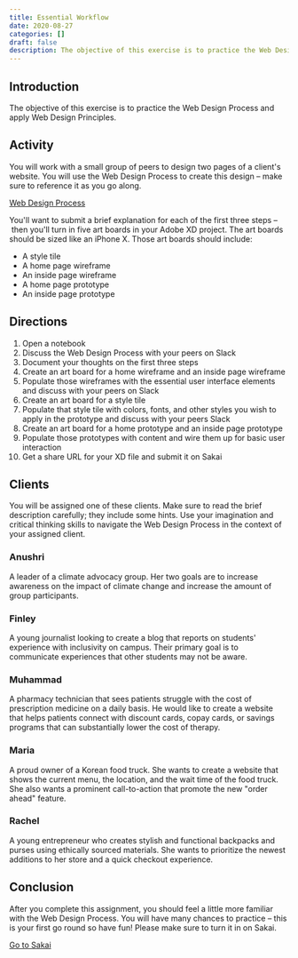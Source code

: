 ```yaml
---
title: Essential Workflow
date: 2020-08-27
categories: []
draft: false
description: The objective of this exercise is to practice the Web Design Process and apply Web Design Principles.
---
```


## Introduction

The objective of this exercise is to practice the Web Design Process and apply Web Design Principles.

## Activity

You will work with a small group of peers to design two pages of a client's website. You will use the Web Design Process to create this design – make sure to reference it as you go along.

[Web Design Process](/lecture/web-design-process/)

You'll want to submit a brief explanation for each of the first three steps – then you'll turn in five art boards in your Adobe XD project. The art boards should be sized like an iPhone X. Those art boards should include:

- A style tile
- A home page wireframe
- An inside page wireframe
- A home page prototype
- An inside page prototype

## Directions

1. Open a notebook
2. Discuss the Web Design Process with your peers on Slack
3. Document your thoughts on the first three steps
4. Create an art board for a home wireframe and an inside page wireframe
5. Populate those wireframes with the essential user interface elements and discuss with your peers on Slack
6. Create an art board for a style tile
7. Populate that style tile with colors, fonts, and other styles you wish to apply in the prototype and discuss with your peers Slack
8. Create an art board for a home prototype and an inside page prototype
9. Populate those prototypes with content and wire them up for basic user interaction
10. Get a share URL for your XD file and submit it on Sakai

## Clients

You will be assigned one of these clients. Make sure to read the brief description carefully; they include some hints. Use your imagination and critical thinking skills to navigate the Web Design Process in the context of your assigned client.

### Anushri

A leader of a climate advocacy group. Her two goals are to increase awareness on the impact of climate change and increase the amount of group participants.

### Finley

A young journalist looking to create a blog that reports on students' experience with inclusivity on campus. Their primary goal is to communicate experiences that other students may not be aware.

### Muhammad

A pharmacy technician that sees patients struggle with the cost of prescription medicine on a daily basis. He would like to create a website that helps patients connect with discount cards, copay cards, or savings programs that can substantially lower the cost of therapy.

### Maria

A proud owner of a Korean food truck. She wants to create a website that shows the current menu, the location, and the wait time of the food truck. She also wants a prominent call-to-action that promote the new "order ahead" feature.

### Rachel

A young entrepreneur who creates stylish and functional backpacks and purses using ethically sourced materials. She wants to prioritize the newest additions to her store and a quick checkout experience.

## Conclusion

After you complete this assignment, you should feel a little more familiar with the Web Design Process. You will have many chances to practice – this is your first go round so have fun! Please make sure to turn it in on Sakai.

[Go to Sakai](https://sakai.unc.edu)
